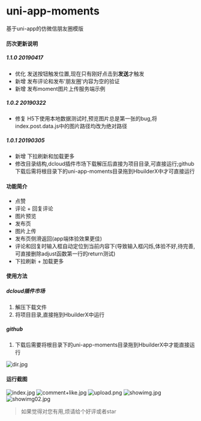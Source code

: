 # uni-app-moments
基于uni-app的仿微信朋友圈模版

#### 历次更新说明

##### 1.1.0 20190417
* 优化 发送按钮触发位置,现在只有刚好点击到**发送**才触发
* 新增 发布评论和发布'朋友圈'内容为空的验证
* 新增 发布moment图片上传服务端示例

##### 1.0.2 20190322
* 修复 H5下使用本地数据测试时,预览图片总是第一张的bug,将index.post.data.js中的图片路径均改为绝对路径

##### 1.0.1 20190305
* 新增 下拉刷新和加载更多
* 修改目录结构,dcloud插件市场下载解压后直接为项目目录,可直接运行;github下载后需将根目录下的uni-app-moments目录拖到HbuilderX中才可直接运行

#### 功能简介

* 点赞
* 评论 + 回复评论
* 图片预览
* 发布页
* 图片上传
* 发布页侧滑返回(app端体验效果更佳)
* 评论和回复时输入框自动定位到当前内容下(导致输入框闪烁,体验不好,待完善,可直接删除adjust函数第一行的return测试)
* 下拉刷新 + 加载更多

#### 使用方法

##### dcloud插件市场
1. 解压下载文件
2. 将项目目录,直接拖到HbuilderX中运行

##### github
1. 下载后需要将根目录下的uni-app-moments目录拖到HbuilderX中才能直接运行

![dir.jpg](https://upload-images.jianshu.io/upload_images/14618365-1b54255c3ec7b157.jpg?imageMogr2/auto-orient/strip%7CimageView2/2/w/1240)

#### 运行截图

![index.jpg](https://upload-images.jianshu.io/upload_images/14618365-379e1915cae8ec46.jpg?imageMogr2/auto-orient/strip%7CimageView2/2/w/290) 
![comment+like.jpg](https://upload-images.jianshu.io/upload_images/14618365-cdc9299f7697c836.jpg?imageMogr2/auto-orient/strip%7CimageView2/2/w/290)
![upload.png](https://upload-images.jianshu.io/upload_images/14618365-fef776173d49f68d.png?imageMogr2/auto-orient/strip%7CimageView2/2/w/290) 
![showimg.jpg](https://upload-images.jianshu.io/upload_images/14618365-ce9298ae26e24851.jpg?imageMogr2/auto-orient/strip%7CimageView2/2/w/290)
![showimg02.jpg](https://upload-images.jianshu.io/upload_images/14618365-dd57f7f53446164a.jpg?imageMogr2/auto-orient/strip%7CimageView2/2/w/290)



>如果觉得对您有用,烦请给个好评或者star